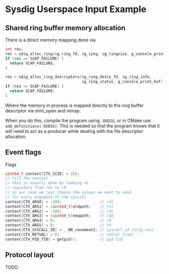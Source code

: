 # Sysdig Userspace Input Example


## Shared ring buffer memory allocation

There is a direct memory mapping done via

```c
int res;
res = udig_alloc_ring(&g_ring_fd, &g_ring, &g_ringsize, g_console_print_buf);
if (res == SCAP_FAILURE) {
  return SCAP_FAILURE;
}

res = udig_alloc_ring_descriptors(&g_ring_descs_fd, &g_ring_info,
                                  &g_ring_status, g_console_print_buf);
if (res == SCAP_FAILURE) {
  return SCAP_FAILURE;
}
```

Where the memory in process is mapped directly to the ring buffer descriptor via shm_open and mmap.

When you do this, compile the program using `-DUDIG`, or in CMake use `add_definitions(-DUDIG)`.
This is needed so that the program knows that it will need to act as a producer while dealing with the
file descriptor allocation.


## Event flags

Flags
```c
uint64_t context[CTX_SIZE] = {0};
// fill the context
// this is usually done by looking at
// registers from rdi to r9
// in our case we just choose the values we want to send
// for every argument of the syscall
context[CTX_ARG0] = -100;                 // rdi
context[CTX_ARG1] = (uint64_t)oldpath;    // rsi
context[CTX_ARG2] = -100;                 // rdx
context[CTX_ARG3] = (uint64_t)newpath;    // r10
context[CTX_ARG4] = 0;                    // r8
context[CTX_ARG5] = 0;                    // r9
context[CTX_SYSCALL_ID] = __NR_renameat2; // syscall_id (orig_rax)
context[CTX_RETVAL] = 0;                  // retval (rax)
context[CTX_PID_TID] = getpid();          // pid tid
```

## Protocol layout

TODO
